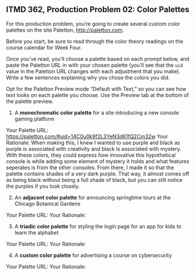 ## ITMD 362, Production Problem 02: Color Palettes

For this production problem, you’re going to create several custom color palettes on the site
Paletton, http://paletton.com.

Before you start, be sure to read through the color theory readings on the course calendar for Week
Four.

Once you’ve read, you’ll choose a palette based on each prompt below, and paste the Paletton URL in
with your chosen palette (you’ll see that the `uid` value in the Paletton URL changes with each
adjustment that you make). Write a few sentences explaining why you chose the colors you did.

Opt for the Paletton Preview mode “Default with Text,” so you can see how text looks on each palette
you choose. Use the Preview tab at the bottom of the palette preview.

1. A **monochromatic color palette** for a site introducing a new console gaming platform

Your Palette URL: https://paletton.com/#uid=14C0u0k9f2L3YeN3d61fQ2Cm32w
Your Rationale: When making this, I knew I wanted to use purple and black as purple is associated with creativity and black is associated with mystery. With these colors, they could express how innovative this hypothetical console is while adding some element of mystery it holds and what features seperates is from the other consoles. From there, I made it so that the palette contains shades of a very dark purple. That way, it almost comes off as being black without being a full shade of black, but you can still notice the purples if you look closely.

2. An **adjacent color palette** for announcing springtime tours at the Chicago Botanical Gardens

Your Palette URL:
Your Rationale:

3. A **triadic color palette** for styling the login page for an app for kids to learn the alphabet

Your Palette URL:
Your Rationale:

4. A **custom color palette** for advertising a course on cybersecurity

Your Palette URL:
Your Rationale:
